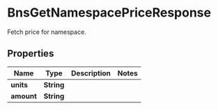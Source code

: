 

# BnsGetNamespacePriceResponse

Fetch price for namespace.

## Properties

Name | Type | Description | Notes
------------ | ------------- | ------------- | -------------
**units** | **String** |  | 
**amount** | **String** |  | 



